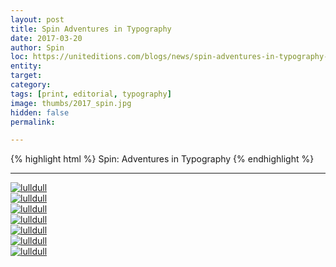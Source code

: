 ```yaml
---
layout: post
title: Spin Adventures in Typography
date: 2017-03-20
author: Spin
loc: https://uniteditions.com/blogs/news/spin-adventures-in-typography-issue-001
entity: 
target: 
category: 
tags: [print, editorial, typography]
image: thumbs/2017_spin.jpg
hidden: false
permalink:

---
```



{% highlight html %}
Spin: Adventures in Typography
{% endhighlight %}

---


<div class="post_image">
	<a href="{{ site.baseurl }}/images/posts/2017_spin/001.jpg" target="_blank">
	<img src="{{ site.baseurl }}/images/posts/2017_spin/001.jpg" alt="lulldull"></a>
</div>

<div class="post_image">
	<a href="{{ site.baseurl }}/images/posts/2017_spin/002.jpg" target="_blank">
	<img src="{{ site.baseurl }}/images/posts/2017_spin/002.jpg" alt="lulldull"></a>
</div>

<div class="post_image">
	<a href="{{ site.baseurl }}/images/posts/2017_spin/003.jpg" target="_blank">
	<img src="{{ site.baseurl }}/images/posts/2017_spin/003.jpg" alt="lulldull"></a>
</div>

<div class="post_image">
	<a href="{{ site.baseurl }}/images/posts/2017_spin/004.jpg" target="_blank">
	<img src="{{ site.baseurl }}/images/posts/2017_spin/004.jpg" alt="lulldull"></a>
</div>

<div class="post_image">
	<a href="{{ site.baseurl }}/images/posts/2017_spin/005.jpg" target="_blank">
	<img src="{{ site.baseurl }}/images/posts/2017_spin/005.jpg" alt="lulldull"></a>
</div>

<div class="post_image">
	<a href="{{ site.baseurl }}/images/posts/2017_spin/006.jpg" target="_blank">
	<img src="{{ site.baseurl }}/images/posts/2017_spin/006.jpg" alt="lulldull"></a>
</div>

<div class="post_image">
	<a href="{{ site.baseurl }}/images/posts/2017_spin/007.jpg" target="_blank">
	<img src="{{ site.baseurl }}/images/posts/2017_spin/007.jpg" alt="lulldull"></a>
</div>



